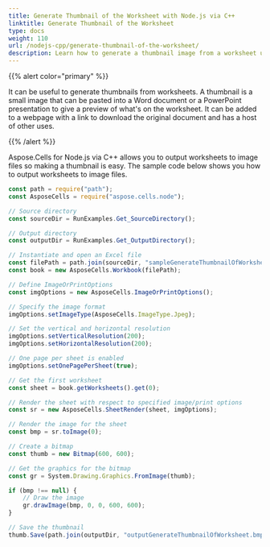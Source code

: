 ```yaml
---
title: Generate Thumbnail of the Worksheet with Node.js via C++
linktitle: Generate Thumbnail of the Worksheet
type: docs
weight: 110
url: /nodejs-cpp/generate-thumbnail-of-the-worksheet/
description: Learn how to generate a thumbnail image from a worksheet using Aspose.Cells for Node.js via C++. Create small images for previews in documents and presentations.
---
```


{{% alert color="primary" %}} 

It can be useful to generate thumbnails from worksheets. A thumbnail is a small image that can be pasted into a Word document or a PowerPoint presentation to give a preview of what's on the worksheet. It can be added to a webpage with a link to download the original document and has a host of other uses.

{{% /alert %}} 

Aspose.Cells for Node.js via C++ allows you to output worksheets to image files so making a thumbnail is easy. The sample code below shows you how to output worksheets to image files.

```javascript
const path = require("path");
const AsposeCells = require("aspose.cells.node");

// Source directory
const sourceDir = RunExamples.Get_SourceDirectory();

// Output directory
const outputDir = RunExamples.Get_OutputDirectory();

// Instantiate and open an Excel file
const filePath = path.join(sourceDir, "sampleGenerateThumbnailOfWorksheet.xlsx");
const book = new AsposeCells.Workbook(filePath);

// Define ImageOrPrintOptions
const imgOptions = new AsposeCells.ImageOrPrintOptions();

// Specify the image format
imgOptions.setImageType(AsposeCells.ImageType.Jpeg);

// Set the vertical and horizontal resolution
imgOptions.setVerticalResolution(200);
imgOptions.setHorizontalResolution(200);

// One page per sheet is enabled
imgOptions.setOnePagePerSheet(true);

// Get the first worksheet
const sheet = book.getWorksheets().get(0);

// Render the sheet with respect to specified image/print options
const sr = new AsposeCells.SheetRender(sheet, imgOptions);

// Render the image for the sheet
const bmp = sr.toImage(0);

// Create a bitmap
const thumb = new Bitmap(600, 600);

// Get the graphics for the bitmap
const gr = System.Drawing.Graphics.FromImage(thumb);

if (bmp !== null) {
    // Draw the image
    gr.drawImage(bmp, 0, 0, 600, 600);
}

// Save the thumbnail
thumb.Save(path.join(outputDir, "outputGenerateThumbnailOfWorksheet.bmp"));
```
